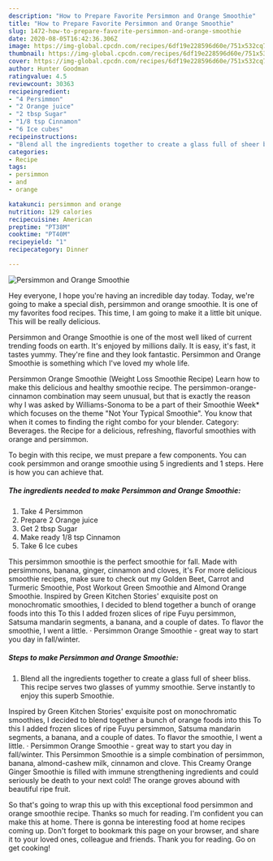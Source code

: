 ```yaml
---
description: "How to Prepare Favorite Persimmon and Orange Smoothie"
title: "How to Prepare Favorite Persimmon and Orange Smoothie"
slug: 1472-how-to-prepare-favorite-persimmon-and-orange-smoothie
date: 2020-08-05T16:42:36.306Z
image: https://img-global.cpcdn.com/recipes/6df19e228596d60e/751x532cq70/persimmon-and-orange-smoothie-recipe-main-photo.jpg
thumbnail: https://img-global.cpcdn.com/recipes/6df19e228596d60e/751x532cq70/persimmon-and-orange-smoothie-recipe-main-photo.jpg
cover: https://img-global.cpcdn.com/recipes/6df19e228596d60e/751x532cq70/persimmon-and-orange-smoothie-recipe-main-photo.jpg
author: Hunter Goodman
ratingvalue: 4.5
reviewcount: 30363
recipeingredient:
- "4 Persimmon"
- "2 Orange juice"
- "2 tbsp Sugar"
- "1/8 tsp Cinnamon"
- "6 Ice cubes"
recipeinstructions:
- "Blend all the ingredients together to create a glass full of sheer bliss. This recipe serves two glasses of yummy smoothie. Serve instantly to enjoy this superb Smoothie."
categories:
- Recipe
tags:
- persimmon
- and
- orange

katakunci: persimmon and orange 
nutrition: 129 calories
recipecuisine: American
preptime: "PT38M"
cooktime: "PT40M"
recipeyield: "1"
recipecategory: Dinner

---
```



![Persimmon and Orange Smoothie](https://img-global.cpcdn.com/recipes/6df19e228596d60e/751x532cq70/persimmon-and-orange-smoothie-recipe-main-photo.jpg)

Hey everyone, I hope you're having an incredible day today. Today, we're going to make a special dish, persimmon and orange smoothie. It is one of my favorites food recipes. This time, I am going to make it a little bit unique. This will be really delicious.

Persimmon and Orange Smoothie is one of the most well liked of current trending foods on earth. It's enjoyed by millions daily. It is easy, it's fast, it tastes yummy. They're fine and they look fantastic. Persimmon and Orange Smoothie is something which I've loved my whole life.

Persimmon Orange Smoothie (Weight Loss Smoothie Recipe) Learn how to make this delicious and healthy smoothie recipe. The persimmon-orange-cinnamon combination may seem unusual, but that is exactly the reason why I was asked by Williams-Sonoma to be a part of their Smoothie Week* which focuses on the theme &#34;Not Your Typical Smoothie&#34;. You know that when it comes to finding the right combo for your blender. Category: Beverages. the Recipe for a delicious, refreshing, flavorful smoothies with orange and persimmon.


To begin with this recipe, we must prepare a few components. You can cook persimmon and orange smoothie using 5 ingredients and 1 steps. Here is how you can achieve that.

<!--inarticleads1-->

##### The ingredients needed to make Persimmon and Orange Smoothie:

1. Take 4 Persimmon
1. Prepare 2 Orange juice
1. Get 2 tbsp Sugar
1. Make ready 1/8 tsp Cinnamon
1. Take 6 Ice cubes


This persimmon smoothie is the perfect smoothie for fall. Made with persimmons, banana, ginger, cinnamon and cloves, it&#39;s For more delicious smoothie recipes, make sure to check out my Golden Beet, Carrot and Turmeric Smoothie, Post Workout Green Smoothie and Almond Orange Smoothie. Inspired by Green Kitchen Stories&#39; exquisite post on monochromatic smoothies, I decided to blend together a bunch of orange foods into this To this I added frozen slices of ripe Fuyu persimmon, Satsuma mandarin segments, a banana, and a couple of dates. To flavor the smoothie, I went a little. · Persimmon Orange Smoothie - great way to start you day in fall/winter. 

<!--inarticleads2-->

##### Steps to make Persimmon and Orange Smoothie:

1. Blend all the ingredients together to create a glass full of sheer bliss. This recipe serves two glasses of yummy smoothie. Serve instantly to enjoy this superb Smoothie.


Inspired by Green Kitchen Stories&#39; exquisite post on monochromatic smoothies, I decided to blend together a bunch of orange foods into this To this I added frozen slices of ripe Fuyu persimmon, Satsuma mandarin segments, a banana, and a couple of dates. To flavor the smoothie, I went a little. · Persimmon Orange Smoothie - great way to start you day in fall/winter. This Persimmon Smoothie is a simple combination of persimmon, banana, almond-cashew milk, cinnamon and clove. This Creamy Orange Ginger Smoothie is filled with immune strengthening ingredients and could seriously be death to your next cold! The orange groves abound with beautiful ripe fruit. 

So that's going to wrap this up with this exceptional food persimmon and orange smoothie recipe. Thanks so much for reading. I'm confident you can make this at home. There is gonna be interesting food at home recipes coming up. Don't forget to bookmark this page on your browser, and share it to your loved ones, colleague and friends. Thank you for reading. Go on get cooking!
